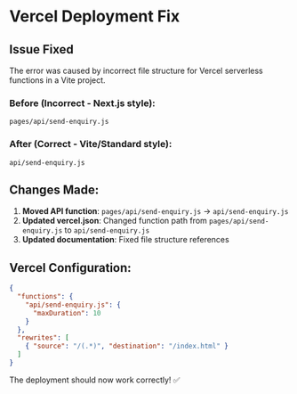 # Vercel Deployment Fix

## Issue Fixed
The error was caused by incorrect file structure for Vercel serverless functions in a Vite project.

### Before (Incorrect - Next.js style):
```
pages/api/send-enquiry.js
```

### After (Correct - Vite/Standard style):
```
api/send-enquiry.js
```

## Changes Made:

1. **Moved API function**: `pages/api/send-enquiry.js` → `api/send-enquiry.js`
2. **Updated vercel.json**: Changed function path from `pages/api/send-enquiry.js` to `api/send-enquiry.js`
3. **Updated documentation**: Fixed file structure references

## Vercel Configuration:
```json
{
  "functions": {
    "api/send-enquiry.js": {
      "maxDuration": 10
    }
  },
  "rewrites": [
    { "source": "/(.*)", "destination": "/index.html" }
  ]
}
```

The deployment should now work correctly! ✅